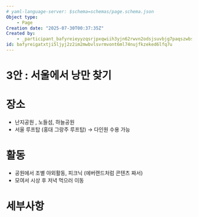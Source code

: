```yaml
---
# yaml-language-server: $schema=schemas/page.schema.json
Object type:
    - Page
Creation date: "2025-07-30T00:37:35Z"
Created by:
    - _participant_bafyreieyyzqsrjpxqwiih3yjn62rwvn2odsjsuvbjg7paqszwbsiyvxw4i_1gsmnwy81dyzv_AALLsVHFeomiE9BmJySUqUYJKSFHqbHyzy9c4N5tsiXSunto
id: bafyreigatxtji5ljyj2z2im2mwbvlsvrmvont6ml74nujfkzeked6lfq7u
---
```

# 3안 : 서울에서 낭만 찾기    
# 장소   
- 난지공원 , 노들섬, 하늘공원   
- 서울 루프탑 (홍대 그랑주 루프탑) → 다인원 수용 가능   
   
# 활동   
- 공원에서 조별 야외활동, 피크닉 (에버랜드처럼 콘텐츠 짜서)    
- 모여서 시상 후 저녁 먹으러 이동   
   
# 세부사항   
